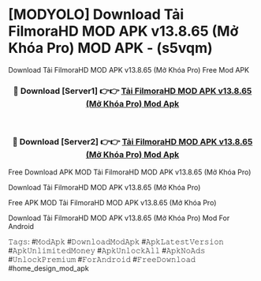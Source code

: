 # [MODYOLO] Download Tải FilmoraHD MOD APK v13.8.65 (Mở Khóa Pro) MOD APK - (s5vqm)
Download Tải FilmoraHD MOD APK v13.8.65 (Mở Khóa Pro) Free Mod APK

<div align="center">
<h3>🔴 Download [Server1] 👉👉 <a href="https://apk-comot.site?title=Tải_FilmoraHD_MOD_APK_v13.8.65_(Mở_Khóa_Pro)">Tải FilmoraHD MOD APK v13.8.65 (Mở Khóa Pro) Mod Apk</a></h3><br>

<h3>🔴 Download [Server2] 👉👉 <a href="https://apk-comot.site?title=Tải_FilmoraHD_MOD_APK_v13.8.65_(Mở_Khóa_Pro)">Tải FilmoraHD MOD APK v13.8.65 (Mở Khóa Pro) Mod Apk</a></h3>
</div>


Free Download APK MOD Tải FilmoraHD MOD APK v13.8.65 (Mở Khóa Pro)

Download Tải FilmoraHD MOD APK v13.8.65 (Mở Khóa Pro) 

Free APK MOD Tải FilmoraHD MOD APK v13.8.65 (Mở Khóa Pro) 

Download Tải FilmoraHD MOD APK v13.8.65 (Mở Khóa Pro) Mod For Android

𝚃𝚊𝚐𝚜: #𝙼𝚘𝚍𝙰𝚙𝚔 #𝙳𝚘𝚠𝚗𝚕𝚘𝚊𝚍𝙼𝚘𝚍𝙰𝚙𝚔 #𝙰𝚙𝚔𝙻𝚊𝚝𝚎𝚜𝚝𝚅𝚎𝚛𝚜𝚒𝚘𝚗 #𝙰𝚙𝚔𝚄𝚗𝚕𝚒𝚖𝚒𝚝𝚎𝚍𝙼𝚘𝚗𝚎𝚢 #𝙰𝚙𝚔𝚄𝚗𝚕𝚘𝚌𝚔𝙰𝚕𝚕 #𝙰𝚙𝚔𝙽𝚘𝙰𝚍𝚜 #𝚄𝚗𝚕𝚘𝚌𝚔𝙿𝚛𝚎𝚖𝚒𝚞𝚖 #𝙵𝚘𝚛𝙰𝚗𝚍𝚛𝚘𝚒𝚍 #𝙵𝚛𝚎𝚎𝙳𝚘𝚠𝚗𝚕𝚘𝚊𝚍 #home_design_mod_apk